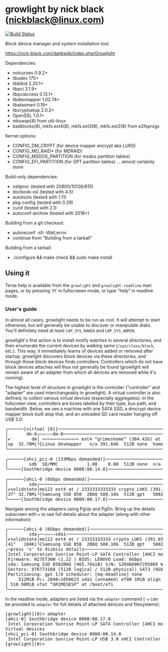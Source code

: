 # growlight by nick black (nickblack@linux.com)

[![Build Status](https://drone.dsscaw.com:4443/api/badges/dankamongmen/growlight/status.svg)](https://drone.dsscaw.com:4443/dankamongmen/growlight)

Block device manager and system installation tool.

https://nick-black.com/dankwiki/index.php/Growlight

Dependencies:

 - notcurses 0.9.2+
 - libudev 175+
 - libblkid 2.20.1+
 - libpci 3.1.9+
 - libpciaccess 0.13.1+
 - libdevmapper 1.02.74+
 - libatasmart 0.19+
 - libcryptsetup 2.0.2+
 - OpenSSL 1.0.1+
 - mkswap(8) from util-linux
 - badblocks(8), mkfs.ext4(8), mkfs.ext3(8), mkfs.ext2(8) from e2fsprogs

Kernel options:

 - CONFIG_DM_CRYPT (for device mapper encrypt aka LUKS)
 - CONFIG_MD_RAID* (for MDRAID)
 - CONFIG_MSDOS_PARTITION (for msdos partition tables)
 - CONFIG_EFI_PARTITION (for GPT partition tables)
 ... almost certainly more

Build-only dependencies:

 - xsltproc (tested with 20800/10126/815)
 - docbook-xsl (tested with 4.5)
 - autotools (tested with 1.11)
 - pkg-config (tested with 0.29)
 - cunit (tested with 2.1)
 - autoconf-archive (tested with 2018+)

Building from a git checkout:

 - autoreconf -sfi -Wall,error
 - continue from "Building from a tarball"

Building from a tarball:

 - ./configure && make check && sudo make install

## Using it

Terse help is available from the `growlight` and `growlight-readline` man
pages, or by pressing 'H' in fullscreeen mode, or type "help" in readline mode.

### User's guide

In almost all cases, growlight needs to be run as root. It will attempt to
start otherwise, but will generally be unable to discover or manipulate disks.
You'll definitely need at least `CAP_SYS_RAWIO` and `CAP_SYS_ADMIN`.

growlight's first action is to install inotify watches in several directories,
and then enumerate the current devices by walking same (`/sys/class/block`,
etc.). This way, it immediately learns of devices added or removed after
startup. growlight discovers block devices via these directories, and through
those block devices finds controllers. Controllers which do not have block
devices attaches will thus not generally be found (growlight will remain aware
of an adapter from which all devices are removed while it's running).

The highest level of structure in growlight is the controller ("controller" and
"adapter" are used interchangeably in growlight). A virtual controller is also
defined, to collect various virtual devices (especially aggregates). In the
fullscreen view, controllers are boxes labeled by their type, bus path, and
bandwidth. Below, we see a machine with one SATA SSD, a dmcrypt device mapper
block built atop that, and an unloaded SD card reader hanging off USB 3.0:

<pre>
╭──────[virtual [0]]────────────────────────────────────────────────────[-]─╮
│       dm-0┌─⇗⇨⇨⇨dm-0─────────────────────────────────────────────────────┐│
│✔        dm│ ∾∾∾∾∾∾∾∾∾∾ ext4 “grimeshome” (384.42G) at /home ∾∾∾∾∾∾∾∾∾∾∾∾ ││
│up  32.78Mi└┤Linux devmapper   n/a 391.64G  512B none  home             ?├┘│
╰───────────────────────────────────────────────────────────────────────────╯

╭──────[xhci_pci-0 (133Mbps demanded)]──────────────────────────────────[-]─╮
│        sdb  SD/MMC           1.00    0.00  512B none  n/a           PATA  │
╰─────[Southbridge device 0000:00.14.0]─────────────────────────────────────╯

╭──────[ahci-0 (6Gbps demanded)]────────────────────────────────────────[-]─╮
│        sda┌──────────────────────────────────────────────────────────────┐│
│✔solidstate│me122 ext4 at / 2333333333333 crypto_LUKS (391.65G) 333333333m││
│37° 32.78Mi└┤Samsung SSD 850  2B6Q 500.10G  512B gpt   5002d410be12f SAT3├┘│
╰─────[Southbridge device 0000:00.17.0]─────────────────────────────────────╯
</pre>

Navigate among the adapters using PgUp and PgDn. Bring up the details subscreen
with `v` to see full details about the adapter (along with other information):

<pre>
╭──────[ahci-0 (6Gbps demanded)]────────────────────────────────────────[-]─╮
│        sda┌──⇗⇨⇨⇨sda1────────────────────────────────────────────────────┐│
│✔solidstate│me122 ext4 at / 23333333333 crypto_LUKS (391.65G) 33333333333m││
│41°   104Ki└┤Samsung SSD 850  2B6Q 500.10G  512B gpt   5002d410be12f SAT3├┘│
╭─press 'v' to dismiss details────────────────────────────────────────────╮─╯
│Intel Corporation Sunrise Point-LP SATA Controller [AHCI mode]           │
│Firmware: N27ET36W (1.22 ) BIOS: LENOVO Load: 6Gbps                      │
│sda: Samsung SSD 8502B6Q (465.76GiB) S/N: S2RANX0H729580X WC+ WRV- RO-   │
│Sectors: 976773168 (512B logical / 512B physical) SAT3 (6Gbps)           │
│Partitioning: gpt I/O scheduler: [mq-deadline] none                      │
│    512MiB P₀₁ 2048→1050623 sda1 (unnamed) ef00 1MiB align               │
│ 510.98MiB vfat “GRIMESESP” at /boot/efi                                 │
╰─────────────────────────────────────────────────────────────────────────╯
</pre>

In the readline mode, adapters are listed via the `adapter` command (`-v` can
be provided to `adapter` for full details of attached devices and filesystems):

<pre>
[growlight](0)> adapter
[ahci-0] Southbridge device 0000:00.17.0
 Intel Corporation Sunrise Point-LP SATA Controller [AHCI mode]
Virtual devices
[xhci_pci-0] Southbridge device 0000:00.14.0
 Intel Corporation Sunrise Point-LP USB 3.0 xHCI Controller
[growlight](0)>
</pre>
